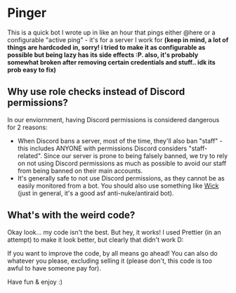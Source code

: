 # Pinger

This is a quick bot I wrote up in like an hour that pings either @here or a configurable "active ping" - it's for a server I work for
**(keep in mind, a lot of things are hardcoded in, sorry! i tried to make it as configurable as possible but being lazy has its side effects :P. also, it's probably somewhat broken after removing certain credentials and stuff.. idk its prob easy to fix)**
## Why use role checks instead of Discord permissions?
In our enviornment, having Discord permissions is considered dangerous for 2 reasons:
 - When Discord bans a server, most of the time, they'll also ban "staff" - this includes ANYONE with permissions Discord considers "staff-related". Since our server is prone to being falsely banned, we try to rely on not using Discord permissions as much as possible to avoid our staff from being banned on their main accounts.
 - It's generally safe to not use Discord permissions, as they cannot be as easily monitored from a bot. You should also use something like [Wick](https://wickbot.com/) (just in general, it's a good asf anti-nuke/antiraid bot).

## What's with the weird code?
Okay look... my code isn't the best. But hey, it works! I used Prettier (in an attempt) to make it look better, but clearly that didn't work D:

If you want to improve the code, by all means go ahead! You can also do whatever you please, excluding selling it (please don't, this code is too awful to have someone pay for). 

Have fun & enjoy :) 

